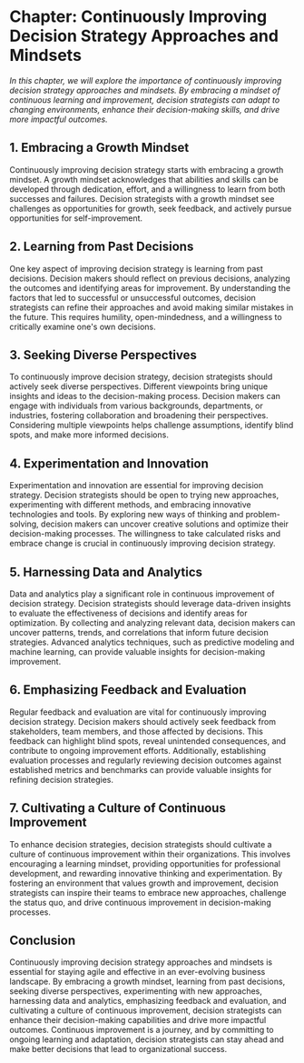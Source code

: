 Chapter: Continuously Improving Decision Strategy Approaches and Mindsets
=========================================================================

*In this chapter, we will explore the importance of continuously improving decision strategy approaches and mindsets. By embracing a mindset of continuous learning and improvement, decision strategists can adapt to changing environments, enhance their decision-making skills, and drive more impactful outcomes.*

**1. Embracing a Growth Mindset**
---------------------------------

Continuously improving decision strategy starts with embracing a growth mindset. A growth mindset acknowledges that abilities and skills can be developed through dedication, effort, and a willingness to learn from both successes and failures. Decision strategists with a growth mindset see challenges as opportunities for growth, seek feedback, and actively pursue opportunities for self-improvement.

**2. Learning from Past Decisions**
-----------------------------------

One key aspect of improving decision strategy is learning from past decisions. Decision makers should reflect on previous decisions, analyzing the outcomes and identifying areas for improvement. By understanding the factors that led to successful or unsuccessful outcomes, decision strategists can refine their approaches and avoid making similar mistakes in the future. This requires humility, open-mindedness, and a willingness to critically examine one's own decisions.

**3. Seeking Diverse Perspectives**
-----------------------------------

To continuously improve decision strategy, decision strategists should actively seek diverse perspectives. Different viewpoints bring unique insights and ideas to the decision-making process. Decision makers can engage with individuals from various backgrounds, departments, or industries, fostering collaboration and broadening their perspectives. Considering multiple viewpoints helps challenge assumptions, identify blind spots, and make more informed decisions.

**4. Experimentation and Innovation**
-------------------------------------

Experimentation and innovation are essential for improving decision strategy. Decision strategists should be open to trying new approaches, experimenting with different methods, and embracing innovative technologies and tools. By exploring new ways of thinking and problem-solving, decision makers can uncover creative solutions and optimize their decision-making processes. The willingness to take calculated risks and embrace change is crucial in continuously improving decision strategy.

**5. Harnessing Data and Analytics**
------------------------------------

Data and analytics play a significant role in continuous improvement of decision strategy. Decision strategists should leverage data-driven insights to evaluate the effectiveness of decisions and identify areas for optimization. By collecting and analyzing relevant data, decision makers can uncover patterns, trends, and correlations that inform future decision strategies. Advanced analytics techniques, such as predictive modeling and machine learning, can provide valuable insights for decision-making improvement.

**6. Emphasizing Feedback and Evaluation**
------------------------------------------

Regular feedback and evaluation are vital for continuously improving decision strategy. Decision makers should actively seek feedback from stakeholders, team members, and those affected by decisions. This feedback can highlight blind spots, reveal unintended consequences, and contribute to ongoing improvement efforts. Additionally, establishing evaluation processes and regularly reviewing decision outcomes against established metrics and benchmarks can provide valuable insights for refining decision strategies.

**7. Cultivating a Culture of Continuous Improvement**
------------------------------------------------------

To enhance decision strategies, decision strategists should cultivate a culture of continuous improvement within their organizations. This involves encouraging a learning mindset, providing opportunities for professional development, and rewarding innovative thinking and experimentation. By fostering an environment that values growth and improvement, decision strategists can inspire their teams to embrace new approaches, challenge the status quo, and drive continuous improvement in decision-making processes.

**Conclusion**
--------------

Continuously improving decision strategy approaches and mindsets is essential for staying agile and effective in an ever-evolving business landscape. By embracing a growth mindset, learning from past decisions, seeking diverse perspectives, experimenting with new approaches, harnessing data and analytics, emphasizing feedback and evaluation, and cultivating a culture of continuous improvement, decision strategists can enhance their decision-making capabilities and drive more impactful outcomes. Continuous improvement is a journey, and by committing to ongoing learning and adaptation, decision strategists can stay ahead and make better decisions that lead to organizational success.
